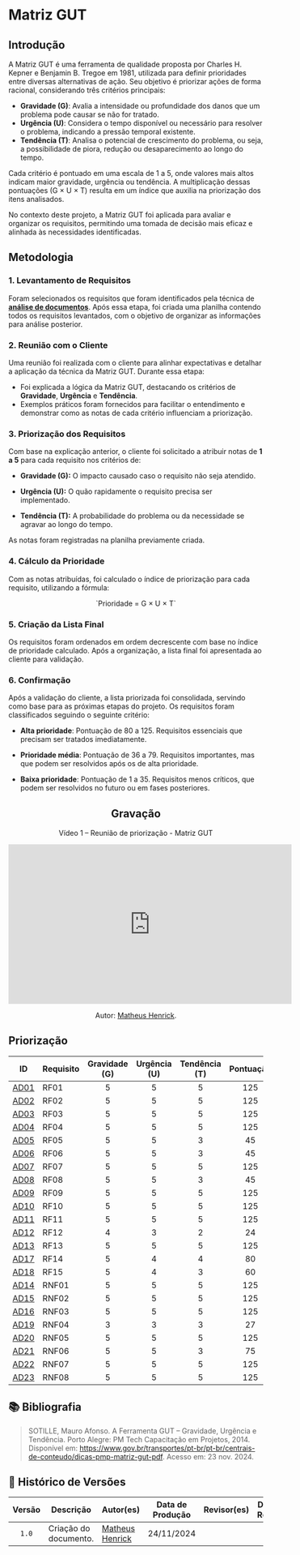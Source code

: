 # Matriz GUT

## Introdução

A Matriz GUT é uma ferramenta de qualidade proposta por Charles H. Kepner e Benjamin B. Tregoe em 1981, utilizada para definir prioridades entre diversas alternativas de ação. Seu objetivo é priorizar ações de forma racional, considerando três critérios principais:

- **Gravidade (G)**: Avalia a intensidade ou profundidade dos danos que um problema pode causar se não for tratado.
- **Urgência (U)**: Considera o tempo disponível ou necessário para resolver o problema, indicando a pressão temporal existente.
- **Tendência (T)**: Analisa o potencial de crescimento do problema, ou seja, a possibilidade de piora, redução ou desaparecimento ao longo do tempo.

Cada critério é pontuado em uma escala de 1 a 5, onde valores mais altos indicam maior gravidade, urgência ou tendência. A multiplicação dessas pontuações (G × U × T) resulta em um índice que auxilia na priorização dos itens analisados.

No contexto deste projeto, a Matriz GUT foi aplicada para avaliar e organizar os requisitos, permitindo uma tomada de decisão mais eficaz e alinhada às necessidades identificadas.

## Metodologia

### 1. Levantamento de Requisitos

Foram selecionados os requisitos que foram identificados pela técnica de **[análise de documentos](../tecnicas/analise-de-documentos.md)**. Após essa etapa, foi criada uma planilha contendo todos os requisitos levantados, com o objetivo de organizar as informações para análise posterior.

### 2. Reunião com o Cliente

Uma reunião foi realizada com o cliente para alinhar expectativas e detalhar a aplicação da técnica da Matriz GUT. Durante essa etapa:  

- Foi explicada a lógica da Matriz GUT, destacando os critérios de **Gravidade**, **Urgência** e **Tendência**.  
- Exemplos práticos foram fornecidos para facilitar o entendimento e demonstrar como as notas de cada critério influenciam a priorização.

### 3. Priorização dos Requisitos

Com base na explicação anterior, o cliente foi solicitado a atribuir notas de **1 a 5** para cada requisito nos critérios de:

- **Gravidade (G):** O impacto causado caso o requisito não seja atendido.

- **Urgência (U):** O quão rapidamente o requisito precisa ser implementado.

- **Tendência (T):** A probabilidade do problema ou da necessidade se agravar ao longo do tempo.

As notas foram registradas na planilha previamente criada.

### 4. Cálculo da Prioridade

Com as notas atribuídas, foi calculado o índice de priorização para cada requisito, utilizando a fórmula:  
<center>
`Prioridade = G × U × T`
</center>

### 5. Criação da Lista Final

Os requisitos foram ordenados em ordem decrescente com base no índice de prioridade calculado. Após a organização, a lista final foi apresentada ao cliente para validação.

### 6. Confirmação

Após a validação do cliente, a lista priorizada foi consolidada, servindo como base para as próximas etapas do projeto. Os requisitos foram classificados seguindo o seguinte critério:  

- **Alta prioridade**: Pontuação de 80 a 125. Requisitos essenciais que precisam ser tratados imediatamente.

- **Prioridade média**: Pontuação de 36 a 79. Requisitos importantes, mas que podem ser resolvidos após os de alta prioridade.

- **Baixa prioridade**: Pontuação de 1 a 35. Requisitos menos críticos, que podem ser resolvidos no futuro ou em fases posteriores.



<center>

## Gravação

<p>Vídeo 1 – Reunião de priorização - Matriz GUT</p>

<iframe width="560" height="315" src="https://youtu.be/zibTZaYq1c4" frameborder="0" allowfullscreen></iframe>

<p>Autor: <a href="https://github.com/MatheusHenrickSantos">Matheus Henrick</a>.</p>

</center>



## Priorização

| ID   | Requisito | Gravidade<br>(G) | Urgência<br>(U) | Tendência<br>(T) | Pontuação | Prioridade |
| ---- | --------- | :--------------: | :-------------: | :--------------: | :-------: | :--------: |
| [AD01](../tecnicas/analise-de-documentos.md#requisitos-elicitados) | RF01 | 5 | 5 | 5 | 125 | Alta  |
| [AD02](../tecnicas/analise-de-documentos.md#requisitos-elicitados) | RF02 | 5 | 5 | 5 | 125 | Alta  |
| [AD03](../tecnicas/analise-de-documentos.md#requisitos-elicitados) | RF03 | 5 | 5 | 5 | 125 | Alta  |
| [AD04](../tecnicas/analise-de-documentos.md#requisitos-elicitados) | RF04 | 5 | 5 | 5 | 125 | Alta  |
| [AD05](../tecnicas/analise-de-documentos.md#requisitos-elicitados) | RF05 | 5 | 5 | 3 | 45  | Média |
| [AD06](../tecnicas/analise-de-documentos.md#requisitos-elicitados) | RF06 | 5 | 5 | 3 | 45  | Média |
| [AD07](../tecnicas/analise-de-documentos.md#requisitos-elicitados) | RF07 | 5 | 5 | 5 | 125 | Alta  |
| [AD08](../tecnicas/analise-de-documentos.md#requisitos-elicitados) | RF08 | 5 | 5 | 3 | 45  | Média |
| [AD09](../tecnicas/analise-de-documentos.md#requisitos-elicitados) | RF09 | 5 | 5 | 5 | 125 | Alta  |
| [AD10](../tecnicas/analise-de-documentos.md#requisitos-elicitados) | RF10 | 5 | 5 | 5 | 125 | Alta  |
| [AD11](../tecnicas/analise-de-documentos.md#requisitos-elicitados) | RF11 | 5 | 5 | 5 | 125 | Alta  |
| [AD12](../tecnicas/analise-de-documentos.md#requisitos-elicitados) | RF12 | 4 | 3 | 2 | 24  | Baixa |
| [AD13](../tecnicas/analise-de-documentos.md#requisitos-elicitados) | RF13 | 5 | 5 | 5 | 125 | Alta  |
| [AD17](../tecnicas/analise-de-documentos.md#requisitos-elicitados) | RF14 | 5 | 4 | 4 | 80  | Alta  |
| [AD18](../tecnicas/analise-de-documentos.md#requisitos-elicitados) | RF15 | 5 | 4 | 3 | 60  | Média |
| [AD14](../tecnicas/analise-de-documentos.md#requisitos-elicitados) | RNF01 | 5 | 5 | 5 | 125 | Alta  |
| [AD15](../tecnicas/analise-de-documentos.md#requisitos-elicitados) | RNF02 | 5 | 5 | 5 | 125 | Alta  |
| [AD16](../tecnicas/analise-de-documentos.md#requisitos-elicitados) | RNF03 | 5 | 5 | 5 | 125 | Alta  |
| [AD19](../tecnicas/analise-de-documentos.md#requisitos-elicitados) | RNF04 | 3 | 3 | 3 | 27  | Baixa |
| [AD20](../tecnicas/analise-de-documentos.md#requisitos-elicitados) | RNF05 | 5 | 5 | 5 | 125 | Alta  |
| [AD21](../tecnicas/analise-de-documentos.md#requisitos-elicitados) | RNF06 | 5 | 5 | 3 | 75  | Média |
| [AD22](../tecnicas/analise-de-documentos.md#requisitos-elicitados) | RNF07 | 5 | 5 | 5 | 125 | Alta  |
| [AD23](../tecnicas/analise-de-documentos.md#requisitos-elicitados) | RNF08 | 5 | 5 | 5 | 125 | Alta  |



## 📚 Bibliografia

> SOTILLE, Mauro Afonso. A Ferramenta GUT – Gravidade, Urgência e Tendência. Porto Alegre: PM Tech Capacitação em Projetos, 2014. Disponível em: https://www.gov.br/transportes/pt-br/pt-br/centrais-de-conteudo/dicas-pmp-matriz-gut-pdf. Acesso em: 23 nov. 2024.

## 📑 Histórico de Versões

| Versão | Descrição | Autor(es) | Data de Produção | Revisor(es) | Data de Revisão | 
| :----: | --------- | --------- | :--------------: | ----------- | :-------------: |
| `1.0`  | Criação do documento. | [Matheus Henrick](https://github.com/MatheusHenrickSantos) | 24/11/2024 |  |  |